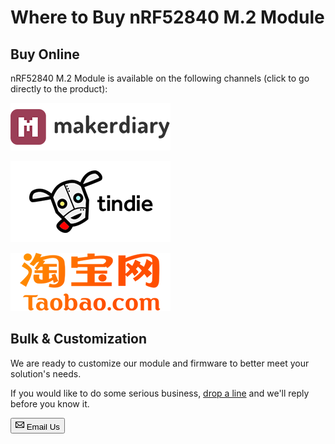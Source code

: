 # Where to Buy nRF52840 M.2 Module

## Buy Online

nRF52840 M.2 Module is available on the following channels (click to go directly to the product):

[![makerdiary store](assets/images/makerdiary-store-logo.png)](https://store.makerdiary.com/products/nrf52840-m2)

[![Tindie](assets/images/tindie-logo.png)](https://www.tindie.com/products/zelin/nrf52840-m2/)

[![Taobao](assets/images/taobao-logo.png)](https://zaowubang.taobao.com)

## Bulk & Customization

We are ready to customize our module and firmware to better meet your solution's needs.

If you would like to do some serious business, [drop a line](mailto:zelin@makerdiary.com) and we'll reply before you know it.

<a href="mailto:zelin@makerdiary.com"><button class="md-tile md-tile--primary"><svg xmlns="http://www.w3.org/2000/svg" viewBox="0 0 14 16" width="14" height="16"><path fill-rule="evenodd" d="M0 4v8c0 .55.45 1 1 1h12c.55 0 1-.45 1-1V4c0-.55-.45-1-1-1H1c-.55 0-1 .45-1 1zm13 0L7 9 1 4h12zM1 5.5l4 3-4 3v-6zM2 12l3.5-3L7 10.5 8.5 9l3.5 3H2zm11-.5l-4-3 4-3v6z"></path></svg> Email Us</button></a>
